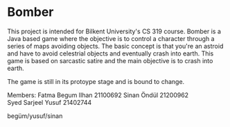 # Bomber

This project is intended for Bilkent University's CS 319 course. Bomber is a Java based game where the objective is to control a character through a series of maps avoiding objects. The basic concept is that you're an astroid and have to avoid celestrial objects and eventually crash into earth. This game is based on sarcastic satire and the main objective is to crash into earth. 

The game is still in its protoype stage and is bound to change.

Members:
Fatma Begum Ilhan   21100692
Sinan Öndül         21200962       
Syed Sarjeel Yusuf  21402744

begüm/yusuf/sinan
